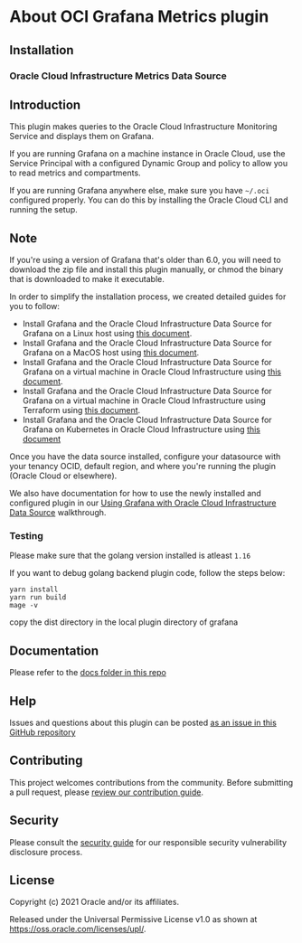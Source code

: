 # About OCI Grafana Metrics plugin

## Installation

### Oracle Cloud Infrastructure Metrics Data Source

## Introduction

This plugin makes queries to the Oracle Cloud Infrastructure Monitoring 
Service and displays them on Grafana.

If you are running Grafana on a machine instance in Oracle Cloud, use the 
Service Principal with a configured Dynamic Group and policy to allow you to 
read metrics and compartments.

If you are running Grafana anywhere else, make sure you have `~/.oci` 
configured properly. You can do this by installing the Oracle Cloud CLI and 
running the setup.

## Note

If you're using a version of Grafana that's older than 6.0, you will need to 
download the zip file and install this plugin manually, or chmod the binary 
that is downloaded to make it executable.

In order to simplify the installation process, we created detailed guides for you to follow:

* Install Grafana and the Oracle Cloud Infrastructure Data Source for Grafana
 on a Linux host using [this document](https://github.com/oracle/oci-grafana-plugin/blob/master/docs/linux.md).
* Install Grafana and the Oracle Cloud Infrastructure Data Source for Grafana
 on a MacOS host using [this document](https://github.com/oracle/oci-grafana-plugin/blob/master/docs/macos.md).
* Install Grafana and the Oracle Cloud Infrastructure Data Source for Grafana
 on a virtual machine in Oracle Cloud Infrastructure using [this document](https://github.com/oracle/oci-grafana-plugin/blob/master/docs/linuxoci.md).
* Install Grafana and the Oracle Cloud Infrastructure Data Source for Grafana 
on a virtual machine in Oracle Cloud Infrastructure using Terraform using [this document](https://github.com/oracle/oci-grafana-plugin/blob/master/docs/terraform.md).
* Install Grafana and the Oracle Cloud Infrastructure Data Source for Grafana 
on Kubernetes in Oracle Cloud Infrastructure using [this document](https://github.com/oracle/oci-grafana-plugin/blob/master/docs/kubernetes.md)

Once you have the data source installed, configure your datasource with your 
tenancy OCID, default region, and where you're running the plugin 
(Oracle Cloud or elsewhere).

We also have documentation for how to use the newly installed and configured 
plugin in our [Using Grafana with Oracle Cloud Infrastructure Data Source](https://github.com/oracle/oci-grafana-plugin/blob/master/docs/using.md) walkthrough.

### Testing

Please make sure that the golang version installed is atleast ```1.16```

If you want to debug golang backend plugin code, follow the steps below:
```
yarn install
yarn run build
mage -v
```
copy the dist directory in the local plugin directory of grafana

## Documentation

Please refer to the [docs folder in this repo](./docs)

## Help

Issues and questions about this plugin can be posted [as an issue in this GitHub repository](https://github.com/oracle/oci-grafana-plugin/issues)

## Contributing

This project welcomes contributions from the community. Before submitting a pull
request, please [review our contribution guide](./CONTRIBUTING.md).

## Security

Please consult the [security guide](./SECURITY.md) for our responsible security
vulnerability disclosure process.

## License

Copyright (c) 2021 Oracle and/or its affiliates.

Released under the Universal Permissive License v1.0 as shown at
<https://oss.oracle.com/licenses/upl/>.
